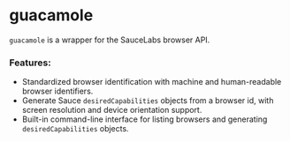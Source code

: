 # guacamole

`guacamole` is a wrapper for the SauceLabs browser API.

### Features:
  - Standardized browser identification with machine and human-readable browser identifiers.
  - Generate Sauce `desiredCapabilities` objects from a browser id, with screen resolution and device orientation support.
  - Built-in command-line interface for listing browsers and generating `desiredCapabilities` objects.